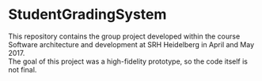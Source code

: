 # StudentGradingSystem
This repository contains the group project developed within the course Software architecture and development at SRH Heidelberg in April and May 2017.<br>
The goal of this project was a high-fidelity prototype, so the code itself is not final.
